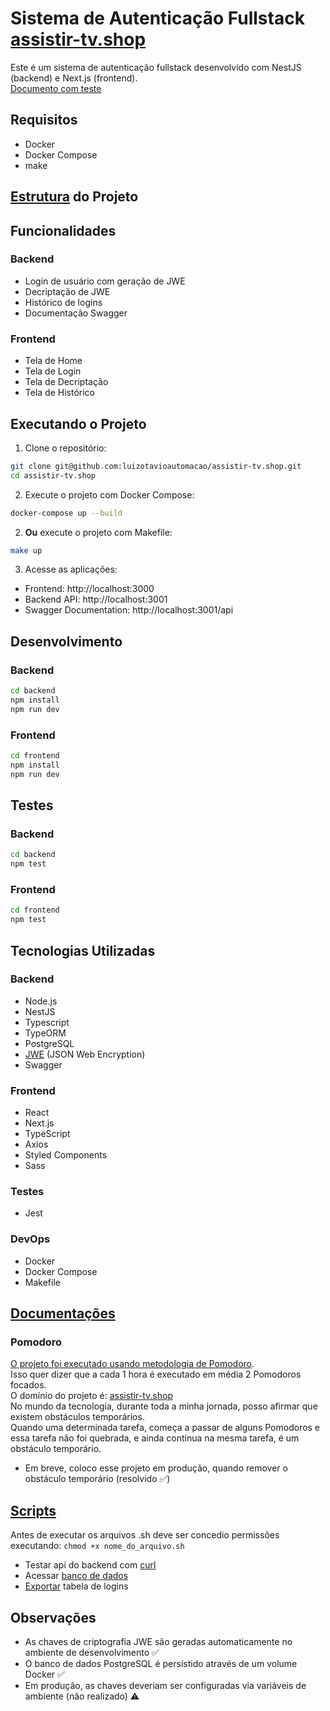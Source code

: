 # Sistema de Autenticação Fullstack [assistir-tv.shop](https://assistir-tv.shop)  
Este é um sistema de autenticação fullstack desenvolvido com NestJS (backend) e Next.js (frontend).  
[Documento com teste](https://docs.google.com/document/d/1OpiMYAuz2sy0eG1xJVQRU_6y43z5KNv-/edit?usp=sharing&ouid=110746159081631494888&rtpof=true&sd=true)    

## Requisitos

- Docker
- Docker Compose
- make

## [Estrutura](./docs/tree.md) do Projeto

## Funcionalidades

### Backend
- Login de usuário com geração de JWE
- Decriptação de JWE
- Histórico de logins
- Documentação Swagger

### Frontend
- Tela de Home  
- Tela de Login
- Tela de Decriptação
- Tela de Histórico

## Executando o Projeto

1. Clone o repositório:
```bash
git clone git@github.com:luizotavioautomacao/assistir-tv.shop.git
cd assistir-tv.shop
```

2. Execute o projeto com Docker Compose:
```bash
docker-compose up --build
```

2. **Ou** execute o projeto com Makefile: 
```bash
make up
```

3. Acesse as aplicações:
- Frontend: http://localhost:3000
- Backend API: http://localhost:3001
- Swagger Documentation: http://localhost:3001/api

## Desenvolvimento

### Backend
```bash
cd backend
npm install
npm run dev
```

### Frontend
```bash
cd frontend
npm install
npm run dev
```

## Testes

### Backend
```bash
cd backend
npm test
```

### Frontend
```bash
cd frontend
npm test
```

## Tecnologias Utilizadas

### **Backend**
  - Node.js
  - NestJS
  - Typescript
  - TypeORM
  - PostgreSQL
  - [JWE](./docs/jwe.md) (JSON Web Encryption)
  - Swagger

### **Frontend**
  - React
  - Next.js
  - TypeScript
  - Axios
  - Styled Components
  - Sass

### **Testes**
  - Jest

### **DevOps**
  - Docker
  - Docker Compose
  - Makefile

## [Documentações](./docs/)

### Pomodoro
[O projeto foi executado usando metodologia de Pomodoro](./docs/pomodoro.xls).  
Isso quer dizer que a cada 1 hora é executado em média 2 Pomodoros focados.  
O domínio do projeto é: [assistir-tv.shop](https://assistir-tv.shop)   
No mundo da tecnologia, durante toda a minha jornada, posso afirmar que existem obstáculos temporários.  
Quando uma determinada tarefa, começa a passar de alguns Pomodoros e essa tarefa não foi quebrada, e ainda continua na mesma tarefa, é um obstáculo temporário.   
- Em breve, coloco esse projeto em produção, quando remover o obstáculo temporário (resolvido ✅)

## [Scripts](./scripts/)
Antes de executar os arquivos .sh deve ser concedio permissões executando:
`chmod +x nome_do_arquivo.sh`  
- Testar api do backend com [curl](./scripts/curl.api.sh)  
- Acessar [banco de dados](./scripts/access.bd.sh)
- [Exportar](./scripts/export.logins.bd.sh) tabela de logins

## Observações
- As chaves de criptografia JWE são geradas automaticamente no ambiente de desenvolvimento ✅
- O banco de dados PostgreSQL é persistido através de um volume Docker ✅
- Em produção, as chaves deveriam ser configuradas via variáveis de ambiente (não realizado) ⚠️